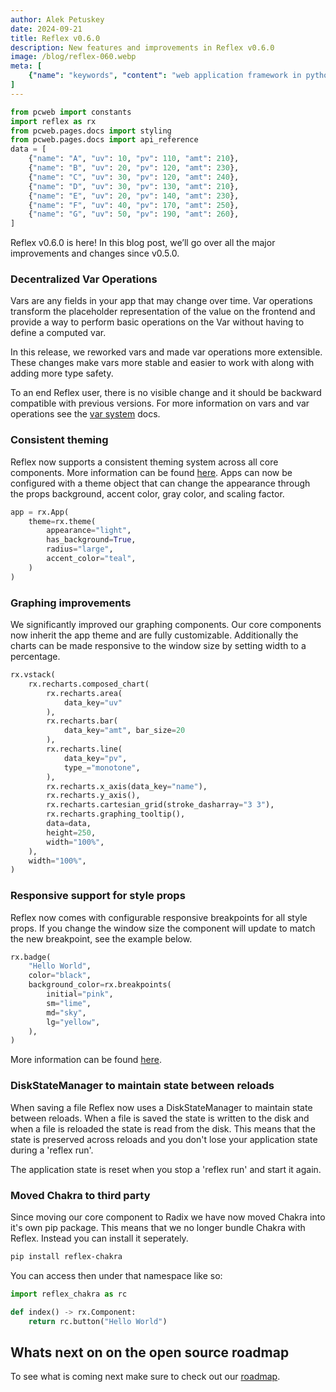 ```yaml
---
author: Alek Petuskey
date: 2024-09-21
title: Reflex v0.6.0
description: New features and improvements in Reflex v0.6.0
image: /blog/reflex-060.webp
meta: [
    {"name": "keywords", "content": "web application framework in python, python gui library, python web framework, reflex python"},
]
---
```


```python exec
from pcweb import constants
import reflex as rx
from pcweb.pages.docs import styling
from pcweb.pages.docs import api_reference
data = [
    {"name": "A", "uv": 10, "pv": 110, "amt": 210},
    {"name": "B", "uv": 20, "pv": 120, "amt": 230},
    {"name": "C", "uv": 30, "pv": 120, "amt": 240},
    {"name": "D", "uv": 30, "pv": 130, "amt": 210},
    {"name": "E", "uv": 20, "pv": 140, "amt": 230},
    {"name": "F", "uv": 40, "pv": 170, "amt": 250},
    {"name": "G", "uv": 50, "pv": 190, "amt": 260},
]
```

Reflex v0.6.0 is here! In this blog post, we’ll go over all the major improvements and changes since v0.5.0.

### Decentralized Var Operations

Vars are any fields in your app that may change over time.
Var operations transform the placeholder representation of the value on the frontend and provide a way to perform basic operations on the Var without having to define a computed var.

In this release, we reworked vars and made var operations more extensible.
These changes make vars more stable and easier to work with along with adding more type safety.

To an end Reflex user, there is no visible change and it should be backward compatible with previous versions.
For more information on vars and var operations see the [var system]({api_reference.var_system.path}) docs.

### Consistent theming

Reflex now supports a consistent theming system across all core components.
More information can be found [here]({styling.theming.path}).
Apps can now be configured with a theme object that can change the appearance through the props background, accent color, gray color, and scaling factor.

```python
app = rx.App(
    theme=rx.theme(
        appearance="light",
        has_background=True,
        radius="large",
        accent_color="teal",
    )
)
```

### Graphing improvements

We significantly improved our graphing components.
Our core components now inherit the app theme and are fully customizable.
Additionally the charts can be made responsive to the window size by setting width to a percentage.

```python demo
rx.vstack(
    rx.recharts.composed_chart(
        rx.recharts.area(
            data_key="uv"
        ),
        rx.recharts.bar(
            data_key="amt", bar_size=20
        ),
        rx.recharts.line(
            data_key="pv",
            type_="monotone",
        ),
        rx.recharts.x_axis(data_key="name"),
        rx.recharts.y_axis(),
        rx.recharts.cartesian_grid(stroke_dasharray="3 3"),
        rx.recharts.graphing_tooltip(),
        data=data,
        height=250,
        width="100%",
    ),
    width="100%",
)
```

### Responsive support for style props

Reflex now comes with configurable responsive breakpoints for all style props.
If you change the window size the component will update to match the new breakpoint, see the example below.

```python demo
rx.badge(
    "Hello World",
    color="black",
    background_color=rx.breakpoints(
        initial="pink",
        sm="lime",
        md="sky",
        lg="yellow",
    ),
)
```

More information can be found [here]({styling.responsive.path}).

### DiskStateManager to maintain state between reloads

When saving a file Reflex now uses a DiskStateManager to maintain state between reloads.
When a file is saved the state is written to the disk and when a file is reloaded the state is read from the disk.
This means that the state is preserved across reloads and you don't lose your application state during a 'reflex run'.

The application state is reset when you stop a 'reflex run' and start it again.

### Moved Chakra to third party

Since moving our core component to Radix we have now moved Chakra into it's own pip package.
This means that we no longer bundle Chakra with Reflex.
Instead you can install it seperately.

```bash
pip install reflex-chakra
```

You can access then under that namespace like so:

```python
import reflex_chakra as rc

def index() -> rx.Component:
    return rc.button("Hello World")
```

## Whats next on on the open source roadmap

To see what is coming next make sure to check out our [roadmap](https://github.com/reflex-dev/reflex/issues/2727).

